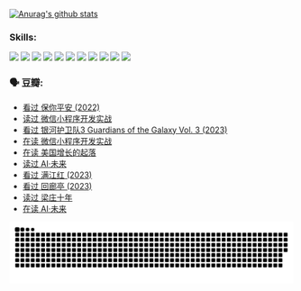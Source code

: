
[![Anurag's github stats](https://github-readme-stats.vercel.app/api?username=w940853815)](https://github.com/anuraghazra/github-readme-stats)

### Skills:

<code><img height="32" src="https://cdn.jsdelivr.net/npm/simple-icons@v5/icons/python.svg"></code>
<code><img height="32" src="https://cdn.jsdelivr.net/npm/simple-icons@v5/icons/javascript.svg"></code>
<code><img height="32" src="https://cdn.jsdelivr.net/npm/simple-icons@v5/icons/django.svg"></code>
<code><img height="32" src="https://cdn.jsdelivr.net/npm/simple-icons@v5/icons/flask.svg"></code>
<code><img height="32" src="https://cdn.jsdelivr.net/npm/simple-icons@v5/icons/vuetify.svg"></code>
<code><img height="32" src="https://cdn.jsdelivr.net/npm/simple-icons@v5/icons/git.svg"></code>
<code><img height="32" src="https://cdn.jsdelivr.net/npm/simple-icons@v5/icons/docker.svg"></code>
<code><img height="32" src="https://cdn.jsdelivr.net/npm/simple-icons@v5/icons/postgresql.svg"></code>
<code><img height="32" src="https://cdn.jsdelivr.net/npm/simple-icons@v5/icons/elasticsearch.svg"></code>
<code><img height="32" src="https://cdn.jsdelivr.net/npm/simple-icons@v5/icons/macos.svg"></code>
<code><img height="32" src="https://cdn.jsdelivr.net/npm/simple-icons@v5/icons/linux.svg"></code>

### 🗣 豆瓣:

<!-- DOUBAN-ACTIVITIES:START -->
- [看过 保你平安‎ (2022)](https://www.douban.com/people/136069238/status/4239139510/?_i=84527173)
- [读过 微信小程序开发实战](https://www.douban.com/people/136069238/status/4237321528/?_i=84527173)
- [看过 银河护卫队3 Guardians of the Galaxy Vol. 3‎ (2023)](https://www.douban.com/people/136069238/status/4236631849/?_i=84527173)
- [在读 微信小程序开发实战](https://www.douban.com/people/136069238/status/4230177692/?_i=84527173)
- [在读 美国增长的起落](https://www.douban.com/people/136069238/status/4220055912/?_i=84527173)
- [读过 AI·未来](https://www.douban.com/people/136069238/status/4220054171/?_i=84527173)
- [看过 满江红‎ (2023)](https://www.douban.com/people/136069238/status/4219146433/?_i=84527173)
- [看过 回廊亭‎ (2023)](https://www.douban.com/people/136069238/status/4215992758/?_i=84527173)
- [读过 梁庄十年](https://www.douban.com/people/136069238/status/4206664969/?_i=84527173)
- [在读 AI·未来](https://www.douban.com/people/136069238/status/4206653520/?_i=84527173)
<!-- DOUBAN-ACTIVITIES:END -->


![Snake animation](https://raw.githubusercontent.com/w940853815/w940853815/output/github-contribution-grid-snake.svg)

<!--
**w940853815/w940853815** is a ✨ _special_ ✨ repository because its `README.md` (this file) appears on your GitHub profile.

Here are some ideas to get you started:

- 🔭 I’m currently working on ...
- 🌱 I’m currently learning ...
- 👯 I’m looking to collaborate on ...
- 🤔 I’m looking for help with ...
- 💬 Ask me about ...
- 📫 How to reach me: ...
- 😄 Pronouns: ...
- ⚡ Fun fact: ...
-->

